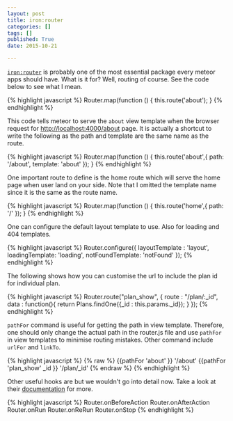 ```yaml
---
layout: post
title: iron:router
categories: []
tags: []
published: True
date: 2015-10-21

---
```


[`iron:router`](https://github.com/iron-meteor/iron-router) is probably one of the most essential package every meteor apps should have. What is it for? Well, routing of course. See the code below to see what I mean. 

{% highlight javascript %}
Router.map(function () {
    this.route('about');
}
{% endhighlight %}

This code tells meteor to serve the `about` view template when the browser request for <http://localhost:4000/about> page. It is actually a shortcut to write the following as the path and template are the same name as the route.

{% highlight javascript %}
Router.map(function () {
    this.route('about',{
        path: '/about',
        template: 'about'
    });
}
{% endhighlight %}

One important route to define is the home route which will serve the home page when user land on your side. Note that I omitted the template name since it is the same as the route name.

{% highlight javascript %}
Router.map(function () {
    this.route('home',{
        path: '/'
    });
}
{% endhighlight %}

One can configure the default layout template to use. Also for loading and 404 templates. 

{% highlight javascript %}
Router.configure({
  layoutTemplate : 'layout',
  loadingTemplate: 'loading',
  notFoundTemplate: 'notFound'
});
{% endhighlight %}

The following shows how you can customise the url to include the plan id for individual plan. 

{% highlight javascript %}
Router.route("plan_show", {
  route : "/plan/:_id",
  data : function(){
    return Plans.findOne({_id : this.params._id});
  }
});
{% endhighlight %}

`pathFor` command is useful for getting the path in view template. Therefore, one should only change the actual path in the router.js file and use `pathFor` in view templates to minimise routing mistakes. Other command include `urlFor` and `linkTo`.

{% highlight javascript %}
{% raw %}
{{pathFor 'about' }}         '/about'
{{pathFor 'plan_show' _id }} '/plan/_id'
{% endraw %}
{% endhighlight %}


Other useful hooks are but we wouldn't go into detail now. Take a look at their [documentation](http://iron-meteor.github.io/iron-router/) for more.

{% highlight javascript %}
Router.onBeforeAction
Router.onAfterAction
Router.onRun
Router.onReRun
Router.onStop
{% endhighlight %}
